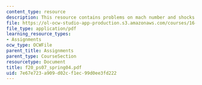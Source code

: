 ```yaml
---
content_type: resource
description: This resource contains problems on mach number and shocks.
file: https://ol-ocw-studio-app-production.s3.amazonaws.com/courses/16-01-unified-engineering-i-ii-iii-iv-fall-2005-spring-2006/7e67e723a909d02cf1ec99d0ee3fd222_f20_ps07_spring04.pdf
file_type: application/pdf
learning_resource_types:
- Assignments
ocw_type: OCWFile
parent_title: Assignments
parent_type: CourseSection
resourcetype: Document
title: f20_ps07_spring04.pdf
uid: 7e67e723-a909-d02c-f1ec-99d0ee3fd222
---
```

